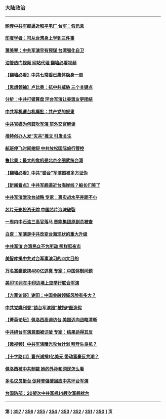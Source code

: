 ### 大陆政治
---
#### [网传中共军舰逼近和平电厂 台军：假讯息](../../pages/ncid277/n13797836.md?08081645) 
#### [印度学者：可从台湾身上学到三件事](../../pages/ncid277/n13797880.md?08081645) 
#### [萧美琴：中共军演早有预谋 台湾强化自卫](../../pages/ncid277/n13797903.md?08081645) 
#### [油管热门视频 网站代理 翻墙必看视频](http://209.222.30.114:81/youtube.html?08081645)
#### [【翻墙必看】中共七常委已集体隐身一周](../../pages/ncid277/n13797776.md?08081645) 
#### [【思想领袖】卢比奥：抗中共威胁 三个关键点](../../pages/ncid277/n13782442.md?08081645) 
#### [分析：中共打错算盘 环台军演让美盟友更团结](../../pages/ncid277/n13797669.md?08081645) 
#### [中共军机遭台机痛批：共产党的奴隶](../../pages/ncid277/n13797649.md?08081645) 
#### [中共官媒为何鼓吹军演 前外交官解读](../../pages/ncid277/n13797550.md?08081645) 
#### [推特创办人发“灭共”推文 引发关注](../../pages/ncid277/n13797542.md?08081645) 
#### [航班停飞时间缩短 中共放松国际旅行管控](../../pages/ncid277/n13797400.md?08081645) 
#### [鲁比奥：最大的危机是北京企图武统台湾](../../pages/ncid277/n13797410.md?08081645) 
#### [【翻墙必看】中共“锁台”军演照被多方证伪](../../pages/ncid277/n13797294.md?08081645) 
#### [【新闻看点】中共军舰逼近台海岸线？船长们笑了](../../pages/ncid277/n13797113.md?08081645) 
#### [中共军演泄攻台战略 专家：离实战水平差距不小](../../pages/ncid277/n13797209.md?08081645) 
#### [芯片无影投资无踪 中国芯片泡沫破裂](../../pages/ncid277/n13797222.md?08081645) 
#### [一周内中石油三高官落马 晋能集团原副总被查](../../pages/ncid277/n13797217.md?08081645) 
#### [白宫：军演是中共改变台海现状的重大升级](../../pages/ncid277/n13797184.md?08081645) 
#### [中共军演 台湾民众不为所动 照样逛夜市](../../pages/ncid277/n13797190.md?08081645) 
#### [美智库揭中共对台军事演习的四大目的](../../pages/ncid277/n13797187.md?08081645) 
#### [万名富豪欲携480亿逃离 专家：中国体制问题](../../pages/ncid277/n13797173.md?08081645) 
#### [美印10月在中印边境上空举行联合军演](../../pages/ncid277/n13797152.md?08081645) 
#### [【方菲访谈】谢田：中国金融领域风险有多大？](../../pages/ncid277/n13797105.md?08081645) 
#### [中共党媒刊登“锁台军演照”被指P图造假](../../pages/ncid277/n13797176.md?08081645) 
#### [【菁英论坛】佩洛西高调访台 美国迈向战略清晰](../../pages/ncid277/n13797172.md?08081645) 
#### [中共绕台军演意图被识破 专家：结果适得其反](../../pages/ncid277/n13797128.md?08081645) 
#### [【微视频】中共军演曝光攻台计划 拜登失良机？](../../pages/ncid277/n13797070.md?08081645) 
#### [【十字路口】曹兴诚捐1亿美元 带动富豪反共潮？](../../pages/ncid277/n13797053.md?08081645) 
#### [佩洛西被中共制裁 她的外孙和网民怎么看](../../pages/ncid277/n13797115.md?08081645) 
#### [多名议员挺台 促拜登强硬回应中共环台军演](../../pages/ncid277/n13797116.md?08081645) 
#### [台国防部：20架次中共军机14艘次军舰扰台](../../pages/ncid277/n13797106.md?08081645) 

---
#### 第 [ [357](./357.md?08081645) / [356](./356.md?08081645) / [355](./355.md?08081645) / [354](./354.md?08081645) / [353](./353.md?08081645) / [352](./352.md?08081645) / [351](./351.md?08081645) / [350](./350.md?08081645) ] 页
